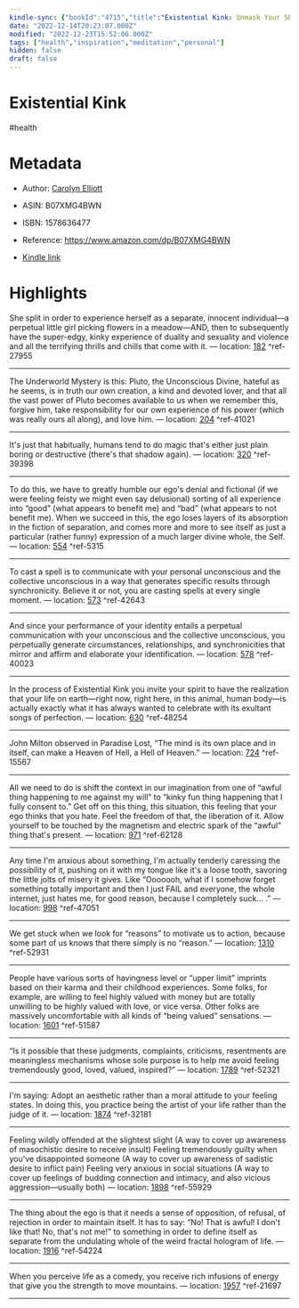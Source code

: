 ```yaml
---
kindle-sync: {"bookId":"4715","title":"Existential Kink: Unmask Your Shadow and Embrace Your Power (A method for getting what you want by getting off on what you don't)","author":"Carolyn Elliott","asin":"B07XMG4BWN","lastAnnotatedDate":"2022-11-13","bookImageUrl":"https://m.media-amazon.com/images/I/71AFYYftsML._SY160.jpg","highlightsCount":17}
date: "2022-12-14T20:23:07.000Z"
modified: "2022-12-23T15:52:06.000Z"
tags: ["health","inspiration","meditation","personal"]
hidden: false
draft: false
---
```

# Existential Kink

#health 

# Metadata

* Author: [Carolyn Elliott](https://www.amazon.com/Carolyn-Elliott/e/B00E5W650I/ref=dp_byline_cont_ebooks_1)

* ASIN: B07XMG4BWN

* ISBN: 1578636477

* Reference: <https://www.amazon.com/dp/B07XMG4BWN>

* [Kindle link](kindle://book?action=open&asin=B07XMG4BWN)

# Highlights

She split in order to experience herself as a separate, innocent individual—a perpetual little girl picking flowers in a meadow—AND, then to subsequently have the super-edgy, kinky experience of duality and sexuality and violence and all the terrifying thrills and chills that come with it. — location: [182](kindle://book?action=open&asin=B07XMG4BWN&location=182) ^ref-27955

---

The Underworld Mystery is this: Pluto, the Unconscious Divine, hateful as he seems, is in truth our own creation, a kind and devoted lover, and that all the vast power of Pluto becomes available to us when we remember this, forgive him, take responsibility for our own experience of his power (which was really ours all along), and love him. — location: [204](kindle://book?action=open&asin=B07XMG4BWN&location=204) ^ref-41021

---

It's just that habitually, humans tend to do magic that's either just plain boring or destructive (there's that shadow again). — location: [320](kindle://book?action=open&asin=B07XMG4BWN&location=320) ^ref-39398

---

To do this, we have to greatly humble our ego's denial and fictional (if we were feeling feisty we might even say delusional) sorting of all experience into “good” (what appears to benefit me) and “bad” (what appears to not benefit me). When we succeed in this, the ego loses layers of its absorption in the fiction of separation, and comes more and more to see itself as just a particular (rather funny) expression of a much larger divine whole, the Self. — location: [554](kindle://book?action=open&asin=B07XMG4BWN&location=554) ^ref-5315

---

To cast a spell is to communicate with your personal unconscious and the collective unconscious in a way that generates specific results through synchronicity. Believe it or not, you are casting spells at every single moment. — location: [573](kindle://book?action=open&asin=B07XMG4BWN&location=573) ^ref-42643

---

And since your performance of your identity entails a perpetual communication with your unconscious and the collective unconscious, you perpetually generate circumstances, relationships, and synchronicities that mirror and affirm and elaborate your identification. — location: [578](kindle://book?action=open&asin=B07XMG4BWN&location=578) ^ref-40023

---

In the process of Existential Kink you invite your spirit to have the realization that your life on earth—right now, right here, in this animal, human body—is actually exactly what it has always wanted to celebrate with its exultant songs of perfection. — location: [630](kindle://book?action=open&asin=B07XMG4BWN&location=630) ^ref-48254

---

John Milton observed in Paradise Lost, “The mind is its own place and in itself, can make a Heaven of Hell, a Hell of Heaven.” — location: [724](kindle://book?action=open&asin=B07XMG4BWN&location=724) ^ref-15567

---

All we need to do is shift the context in our imagination from one of “awful thing happening to me against my will” to “kinky fun thing happening that I fully consent to.” Get off on this thing, this situation, this feeling that your ego thinks that you hate. Feel the freedom of that, the liberation of it. Allow yourself to be touched by the magnetism and electric spark of the “awful” thing that's present. — location: [971](kindle://book?action=open&asin=B07XMG4BWN&location=971) ^ref-62128

---

Any time I'm anxious about something, I'm actually tenderly caressing the possibility of it, pushing on it with my tongue like it's a loose tooth, savoring the little jolts of misery it gives. Like “Ooooooh, what if I somehow forget something totally important and then I just FAIL and everyone, the whole internet, just hates me, for good reason, because I completely suck… .” — location: [998](kindle://book?action=open&asin=B07XMG4BWN&location=998) ^ref-47051

---

We get stuck when we look for “reasons” to motivate us to action, because some part of us knows that there simply is no “reason.” — location: [1310](kindle://book?action=open&asin=B07XMG4BWN&location=1310) ^ref-52931

---

People have various sorts of havingness level or “upper limit” imprints based on their karma and their childhood experiences. Some folks, for example, are willing to feel highly valued with money but are totally unwilling to be highly valued with love, or vice versa. Other folks are massively uncomfortable with all kinds of “being valued” sensations. — location: [1601](kindle://book?action=open&asin=B07XMG4BWN&location=1601) ^ref-51587

---

“Is it possible that these judgments, complaints, criticisms, resentments are meaningless mechanisms whose sole purpose is to help me avoid feeling tremendously good, loved, valued, inspired?” — location: [1789](kindle://book?action=open&asin=B07XMG4BWN&location=1789) ^ref-52321

---

I'm saying: Adopt an aesthetic rather than a moral attitude to your feeling states. In doing this, you practice being the artist of your life rather than the judge of it. — location: [1874](kindle://book?action=open&asin=B07XMG4BWN&location=1874) ^ref-32181

---

Feeling wildly offended at the slightest slight (A way to cover up awareness of masochistic desire to receive insult) Feeling tremendously guilty when you've disappointed someone (A way to cover up awareness of sadistic desire to inflict pain) Feeling very anxious in social situations (A way to cover up feelings of budding connection and intimacy, and also vicious aggression—usually both) — location: [1898](kindle://book?action=open&asin=B07XMG4BWN&location=1898) ^ref-55929

---

The thing about the ego is that it needs a sense of opposition, of refusal, of rejection in order to maintain itself. It has to say: “No! That is awful! I don't like that! No, that's not me!” to something in order to define itself as separate from the undulating whole of the weird fractal hologram of life. — location: [1916](kindle://book?action=open&asin=B07XMG4BWN&location=1916) ^ref-54224

---

When you perceive life as a comedy, you receive rich infusions of energy that give you the strength to move mountains. — location: [1957](kindle://book?action=open&asin=B07XMG4BWN&location=1957) ^ref-21697

---
